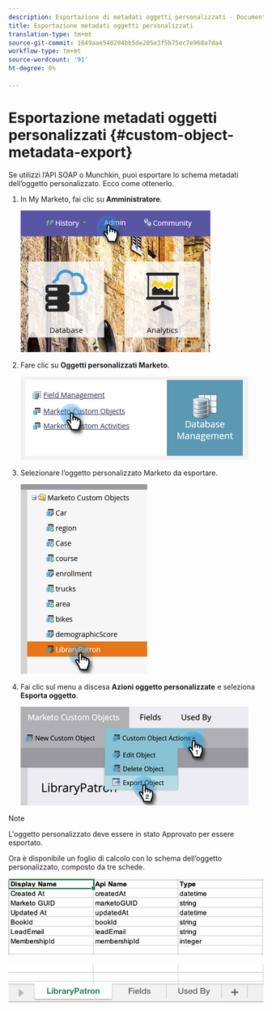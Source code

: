 ```yaml
---
description: Esportazione di metadati oggetti personalizzati - Documenti Marketo - Documentazione del prodotto
title: Esportazione metadati oggetti personalizzati
translation-type: tm+mt
source-git-commit: 1649aae540204bb5de205e3f5b75ec7e968a7da4
workflow-type: tm+mt
source-wordcount: '91'
ht-degree: 0%

---
```



# Esportazione metadati oggetti personalizzati {#custom-object-metadata-export}

Se utilizzi l’API SOAP o Munchkin, puoi esportare lo schema metadati dell’oggetto personalizzato. Ecco come ottenerlo.

1. In My Marketo, fai clic su **Amministratore**.

   ![](assets/custom-object-metadata-export-1.png)

1. Fare clic su **Oggetti personalizzati Marketo**.

   ![](assets/custom-object-metadata-export-2.png)

1. Selezionare l’oggetto personalizzato Marketo da esportare.

   ![](assets/custom-object-metadata-export-3.png)

1. Fai clic sul menu a discesa **Azioni oggetto personalizzate** e seleziona **Esporta oggetto**.

   ![](assets/custom-object-metadata-export-4.png)

>[!NOTE]
>
>L&#39;oggetto personalizzato deve essere in stato Approvato per essere esportato.

Ora è disponibile un foglio di calcolo con lo schema dell’oggetto personalizzato, composto da tre schede.

![](assets/custom-object-metadata-export-5.png)

![](assets/custom-object-metadata-export-6.png)
